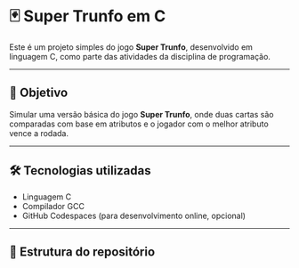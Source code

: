 # 🃏 Super Trunfo em C

Este é um projeto simples do jogo **Super Trunfo**, desenvolvido em linguagem C, como parte das atividades da disciplina de programação.

---

## 📌 Objetivo

Simular uma versão básica do jogo **Super Trunfo**, onde duas cartas são comparadas com base em atributos e o jogador com o melhor atributo vence a rodada.

---

## 🛠️ Tecnologias utilizadas

- Linguagem C
- Compilador GCC
- GitHub Codespaces (para desenvolvimento online, opcional)

---

## 📁 Estrutura do repositório

